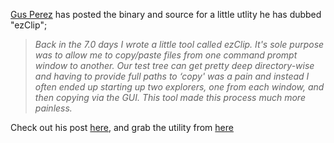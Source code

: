 [Gus Perez](http://blogs.msdn.com/gusperez/) has posted the binary and source for a little utlity he has dubbed "ezClip";

> _Back in the 7.0 days I wrote a little tool called ezClip. It's sole purpose was to allow me to copy/paste files from one command prompt window to another. Our test tree can get pretty deep directory-wise and having to provide full paths to &#8216;copy' was a pain and instead I often ended up starting up two explorers, one from each window, and then copying via the GUI. This tool made this process much more painless._

Check out his post [here](http://blogs.msdn.com/gusperez/archive/2004/03/08/86383.aspx), and grab the utility from [here](http://blogs.msdn.com/gusperez/articles/86378.aspx)
